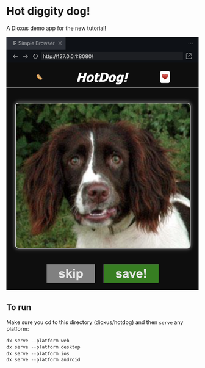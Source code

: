 # Hot diggity dog!

A Dioxus demo app for the new tutorial!

![Demo](assets/screenshot.png)

## To run

Make sure you cd to this directory (dioxus/hotdog) and then `serve` any platform:

```rust
dx serve --platform web
dx serve --platform desktop
dx serve --platform ios
dx serve --platform android
```

